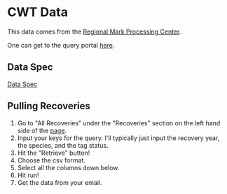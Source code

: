 # CWT Data

This data comes from the [Regional Mark Processing Center](https://www.rmpc.org/).

One can get to the query portal [here](http://www.rmis.org/rmis_login.php?action=Login&system=cwt).

## Data Spec

[Data Spec](https://www.rmpc.org/specification-v4-2-2023-12/)

## Pulling Recoveries

1. Go to "All Recoveries" under the "Recoveries" section on the left hand side of the [page](http://www.rmis.org/rmis_login.php?action=Login&system=cwt). 
2. Input your keys for the query. I'll typically just input the recovery year, the species, and the tag status. 
3. Hit the "Retrieve" button!
4. Choose the csv format.
5. Select all the columns down below.
6. Hit run!
7. Get the data from your email. 




